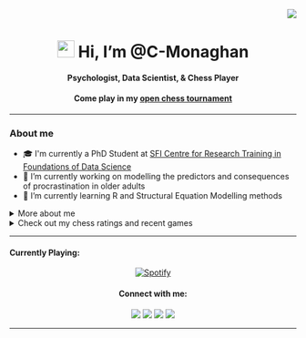 <p align="right"> <img src="https://komarev.com/ghpvc/?username=C-Monaghan&color=blueviolet" /> </p>
<h1 align="center"> <img src="https://raw.githubusercontent.com/MartinHeinz/MartinHeinz/master/wave.gif" width="30px" height='30px'> Hi, I’m @C-Monaghan </h1>
<h4 align="center"> Psychologist, Data Scientist, & Chess Player </h4>
<h4 align="center"> Come play in my <a href="https://github.com/C-Monaghan/Chess"> open chess tournament</a></h4>

---

<h3 align="left"> About me</h3>

- 🎓 I'm currently a PhD Student at <a href="https://www.data-science.ie">SFI Centre for Research Training in Foundations of Data Science</a>
- 🧠 I’m currently working on modelling the predictors and consequences of procrastination in older adults
- 🌱 I’m currently learning R and Structural Equation Modelling methods

<details>
    <summary>
        More about me
    </summary>
    
<h3 align="left"> 🏫 Education </h3>
<h4 align="left"> Maynooth University </h4>
<ul>
    <li> PhD. Data Science (2022 - Present)
        <ul>
            <li> Part of <a href="https://www.data-science.ie">SFI Center for Research Training in Foundations in Data Science</a> </li>
            <li> Expected to graduate in 2026</li>
        </ul>
        </li>
    <li> BSc Psychology (2018 - 2022)
        <ul>
            <li> Final grade: 72%</li>
            <li> Ranked 4<sup>th</sup> out of a class of 21</li>
            <li> Thesis: Academic Procrastination and Perfectionism – The Mediating Role of Temporal Thought</li>
        </ul>
        </li>
    </ul>

<h3 align="left"> 🚀 Github Stats </h3>
<div align="left">
    <a href="https://github.com/C-Monaghan">
    <img src="https://github-readme-stats-git-master-c-monaghan.vercel.app/api?username=C-Monaghan&show_icons=true&theme=transparent" alt="C-Monaghan's GitHub stats">
    </a>
</div>
</details>

<details>
    <summary>
        Check out my chess ratings and recent games
    </summary>
    
<h4 align="Left"> Follow me on Chess.com: <a href="https://www.chess.com/member/ash3nfire"> Ash3nFire</a></h4>

<!--START_SECTION:chessStats-->
<!-- Automatically generated with https://github.com/Balastrong/chess-stats-action -->

| Type | Rapid ⏲️ | Blitz ⚡ | Bullet 🔫 |
|:---:|:---:|:---:|:---:|
| Current | 1062 | 833 | 825 |
| Best | 1102 | 1106 | 921 |

| White ⚪ | Black ⚫ | Result 🏆 | Date 📅 | Type 🕕 |
|:---:|:---:|:---:|:---:|:---:|
| **Ash3nFire** | Jlucash | win 🥇 | 14/6/2023 | Bullet |
| **Ash3nFire** | arthusallibert | resigned ❌ | 14/6/2023 | Bullet |
| Mi7692 | **Ash3nFire** | win 🥇 | 14/6/2023 | Bullet |
| **Ash3nFire** | Butcher35gg | win 🥇 | 14/6/2023 | Bullet |
| vcasarov | **Ash3nFire** | checkmated ❌ | 13/6/2023 | Blitz |

<!--END_SECTION:chessStats-->
</details>

---
<h4 align="left"> Currently Playing: </h4>
<div align="center">
  <a href="https://open.spotify.com/user/21ombhca2igssh3rq4o2trgfq">
    <img src="https://novatorem-git-main-c-monaghan.vercel.app/api/spotify" alt="Spotify">
  </a>
</div>

<h4 align="center"> Connect with me: </h4>
<div align="center">
    <a href="https://twitter.com/CormacMonaghan1" target="_blank"><img src="https://img.shields.io/badge/-Twitter-7289DA?style=for-the-badge&logo=twitter&logoColor=white" target="_blank"></a> 	
  <a href="https://www.linkedin.com/in/cormac-monaghan/" target="_blank"><img src="https://img.shields.io/badge/-LinkedIn-%230077B5?style=for-the-badge&logo=linkedin&logoColor=white" target="_blank"></a> 
  <a href="https://www.researchgate.net/profile/Cormac-Monaghan" target="_blank"><img src="https://img.shields.io/badge/ResearchGate-00CCBB?style=for-the-badge&logo=ResearchGate&logoColor=white" target="_blank"></a> 
  <a href="mailto:cormacmonaghan@proton.me" target="_blank"><img src="https://img.shields.io/badge/ProtonMail-8B89CC?style=for-the-badge&logo=protonmail&logoColor=white" target="_blank"></a> 
</div>

---

<!---
--->
